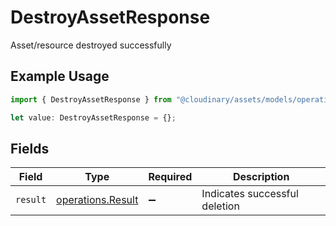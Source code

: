 # DestroyAssetResponse

Asset/resource destroyed successfully

## Example Usage

```typescript
import { DestroyAssetResponse } from "@cloudinary/assets/models/operations";

let value: DestroyAssetResponse = {};
```

## Fields

| Field                                                  | Type                                                   | Required                                               | Description                                            |
| ------------------------------------------------------ | ------------------------------------------------------ | ------------------------------------------------------ | ------------------------------------------------------ |
| `result`                                               | [operations.Result](../../models/operations/result.md) | :heavy_minus_sign:                                     | Indicates successful deletion                          |
